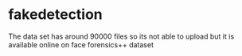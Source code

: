 # fakedetection

The data set has around 90000 files so its not able to upload but it is available online on face forensics++ dataset
